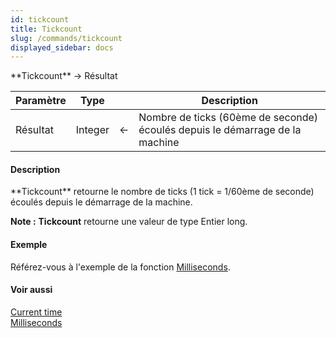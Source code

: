 ```yaml
---
id: tickcount
title: Tickcount
slug: /commands/tickcount
displayed_sidebar: docs
---
```


<!--REF #_command_.Tickcount.Syntax-->**Tickcount**  -> Résultat<!-- END REF-->
<!--REF #_command_.Tickcount.Params-->
| Paramètre | Type |  | Description |
| --- | --- | --- | --- |
| Résultat | Integer | &larr; | Nombre de ticks (60ème de seconde) écoulés depuis le démarrage de la machine |

<!-- END REF-->

#### Description 

<!--REF #_command_.Tickcount.Summary-->**Tickcount** retourne le nombre de ticks (1 tick = 1/60ème de seconde) écoulés depuis le démarrage de la machine.<!-- END REF-->

**Note :** **Tickcount** retourne une valeur de type Entier long.

#### Exemple 

Référez-vous à l'exemple de la fonction [Milliseconds](milliseconds.md).

#### Voir aussi 

[Current time](current-time.md)  
[Milliseconds](milliseconds.md)  